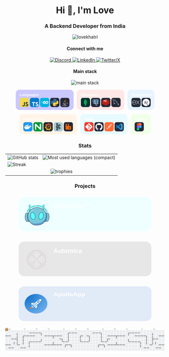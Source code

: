 <h1 align="center">Hi 👋, I'm Love</h1>
<h3 align="center">A Backend Developer from India</h3>

<p align="center">
    <img src="https://komarev.com/ghpvc/?username=lovekhatri&label=Profile%20views&color=0e75b6&style=flat"
        alt="lovekhatri" />
</p>

<h4 align="center">Connect with me</h4>
<p align="center">
        <a href="https://discord.com/users/831367868415344640" target="_blank">
                <img src="https://skillicons.dev/icons?i=discord" height="40" alt="Discord" />
        </a>
        <a href="https://linkedin.com/in/lovekhatri" target="_blank">
                <img src="https://skillicons.dev/icons?i=linkedin" height="40" alt="LinkedIn" />
        </a>
        <a href="https://twitter.com/amourakalove" target="_blank">
                <img src="https://skillicons.dev/icons?i=twitter" height="40" alt="Twitter/X" />
        </a>
</p>
<h4 align="center">Main stack</h4>
<p align="center">
    <img src="https://skillicons.dev/icons?i=ts,nodejs,postgres,mongodb,redis,docker" height="46" alt="main stack" />
</p>

<div align="center" style="display:flex; flex-wrap:wrap; gap:10px; justify-content:center;">
    <div>
        <img src="/assets/skills/languages.svg" height="64" alt="languages" />
    </div>
    <div >
        <img src="/assets/skills/databases.svg" height="64" alt="databases" />
    </div>
    <div >
        <img src="/assets/skills/frameworks.svg" height="64" alt="frameworks" />
    </div>
    <div >
        <img src="/assets/skills/infra.svg" height="64" alt="infra" />
    </div>
    <div >
        <img src="/assets/skills/tooling.svg" height="64" alt="tooling" />
    </div>
    <div >
        <img src="/assets/skills/design.svg" height="64" alt="figma" />
    </div>
</div>

<h3 align="center">Stats</h3>
<div align="center">
    <table cols="5" border="0">
      <tr>
        <td colspan="3">
          <picture>
            <source srcset="https://lovekhatri-github-stats.vercel.app/api?username=lovekhatri&show_icons=true&locale=en&include_all_commits=true&bg_color=00000000&show=reviews,prs_merged&hide=stars,issues&theme=dark&hide_border=true" media="(prefers-color-scheme: dark)" />
            <source srcset="https://lovekhatri-github-stats.vercel.app/api?username=lovekhatri&show_icons=true&locale=en&bg_color=00000000&include_all_commits=true&show=reviews,prs_merged&hide=stars,issues&hide_border=true" media="(prefers-color-scheme: light), (prefers-color-scheme: no-preference)" />
            <img alt="GitHub stats" width="100%" src="https://lovekhatri-github-stats.vercel.app/api?username=lovekhatri&show_icons=true&locale=en&bg_color=00000000&include_all_commits=true&show=reviews,prs_merged&hide=stars,issues&hide_border=true" />
          </picture>
        </td>
        <td colspan="2">
          <div style="display:flex; flex-direction:column; gap:8px; align-items:center;">
            <img alt="Most used languages (compact)" width="100%" src="https://lovekhatri-github-stats.vercel.app/api/top-langs/?username=LoveKhatri&layout=compact&bg_color=00000000&hide_border=true" />
          </div>
        </td>
      </tr>
      <tr>
        <td colspan="5">
          <picture>
            <source srcset="https://github-readme-streak-stats.herokuapp.com?user=LoveKhatri&theme=transparent&hide_border=true" media="(prefers-color-scheme: dark)" />
            <source srcset="https://github-readme-streak-stats.herokuapp.com?user=LoveKhatri&theme=transparent&hide_border=true" media="(prefers-color-scheme: light), (prefers-color-scheme: no-preference)" />
            <img alt="Streak" width="100%" height="250" src="https://github-readme-streak-stats.herokuapp.com?user=LoveKhatri&theme=transparent&hide_border=true" />
          </picture>
        </td>
      </tr>
      <tr>
        <td colspan="5" align="center">
          <img alt="trophies" width="860" src="https://github-profile-trophy.vercel.app/?username=lovekhatri&row=1&column=7&no-bg=true&no-frame=false&margin-w=5&margin-h=5&theme=flat&rank=-C,-?" />
        </td>
      </tr>
    </table>
</div>

<h3 align="center">Projects</h3>
<div align="center" style="display:flex; flex-wrap:wrap; gap:16px; justify-content:center;">
    <img src="assets/projects/discortics.svg" alt="Discortics project card" width="420" height="110" style="margin:8px;" />
    <img src="assets/projects/automica.svg" alt="Automica project card" width="420" height="110" style="margin:8px;" />
    <img src="assets/projects/apolloapp.svg" alt="ApolloApp project card" width="420" height="110" style="margin:8px;" />
</div>

<p align="center">
    <picture>
        <source media="(prefers-color-scheme: dark)" srcset="https://raw.githubusercontent.com/LoveKhatri/LoveKhatri/output/pacman-contribution-graph-dark.svg">
        <source media="(prefers-color-scheme: light)" srcset="https://raw.githubusercontent.com/LoveKhatri/LoveKhatri/output/pacman-contribution-graph.svg">
        <img alt="pacman contribution graph" src="https://raw.githubusercontent.com/LoveKhatri/LoveKhatri/output/pacman-contribution-graph.svg">
    </picture>
</p>
